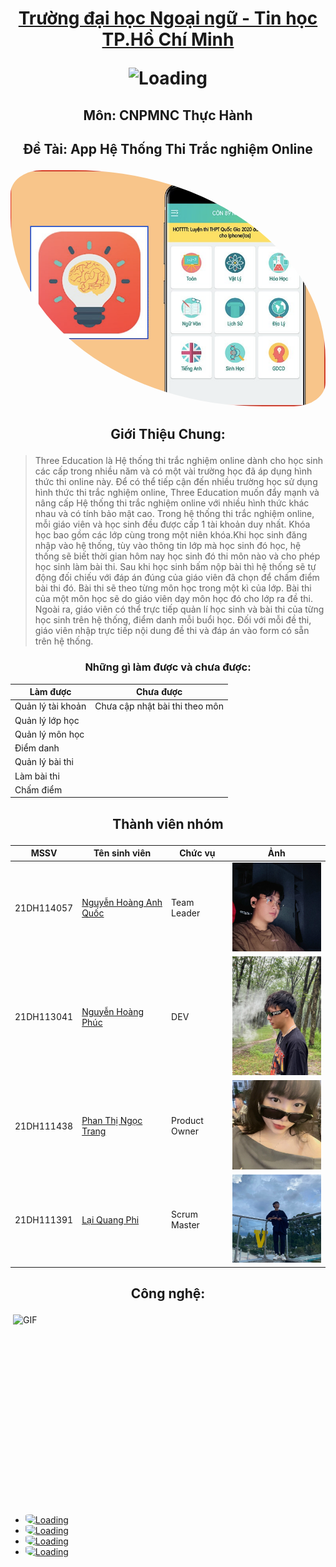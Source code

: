 ﻿#  <p align="center"> [Trường đại học Ngoại ngữ - Tin học TP.Hồ Chí Minh](https://huflit.edu.vn/)  <p align="center"> <img src="https://cdn.haitrieu.com/wp-content/uploads/2021/09/Logo-DH-Ngoai-Ngu-Tin-Hoc-HUFLIT.png" alt="Loading" width="150"> </p>
## <p align="center"> Môn: CNPMNC Thực Hành
## <p align="center"> Đề Tài: App Hệ Thống Thi Trắc nghiệm Online  
<p align="center"> <img src="quiz.png" alt="Loading" width="600" style ="border-radius:10% 80%;" > </p>

## <p align="center"> Giới Thiệu Chung:
> Three Education là Hệ thống thi trắc nghiệm online dành cho học sinh các cấp trong nhiều năm và có một vài trường học đã áp dụng hình thức thi online này. Để có thể tiếp cận đến nhiều trường học sử dụng hình thức thi trắc nghiệm online, Three Education muốn đẩy mạnh và nâng cấp Hệ thống thi trắc nghiệm online với nhiều hình thức khác nhau và có tính bảo mật cao. 
Trong hệ thống thi trắc nghiệm online, mỗi giáo viên và học sinh đều được cấp 1 tài khoản duy nhất. Khóa học bao gồm các lớp cùng trong một niên khóa.Khi học sinh đăng nhập vào hệ thống, tùy vào thông tin lớp mà học sinh đó học, hệ thống sẽ biết thời gian hôm nay học sinh đó thi môn nào và cho phép học sinh làm bài thi. Sau khi học sinh bấm nộp bài thì hệ thống sẽ tự động đối chiếu với đáp án đúng của giáo viên đã chọn để chấm điểm bài thi đó. Bài thi sẽ theo từng môn học trong một kì của lớp. Bài thi của một môn học sẽ do giáo viên dạy môn học đó cho lớp ra đề thi.
Ngoài ra, giáo viên có thể trực tiếp quản lí học sinh và bài thi của từng học sinh trên hệ thống, điểm danh mỗi buổi học. Đối với mỗi đề thi, giáo viên nhập trực tiếp nội dung đề thi và đáp án vào form có sẵn trên hệ thống.

### <p align="center"> Những gì làm được và chưa được:
| Làm được| Chưa được |
|-----------------------------------------|------------------------------------------------------------|
| Quản lý tài khoản | Chưa cập nhật bài thi theo môn |
| Quản lý lớp học | 
| Quản lý môn học |
| Điểm danh | 
| Quản lý bài thi | 
| Làm bài thi | 
| Chấm điểm |



## <p align="center"> Thành viên nhóm
| MSSV | Tên sinh viên | Chức vụ | Ảnh|
|--------|------------------------|-----------------------------|------------------------------------------------------------------|
| 21DH114057 | [ Nguyễn Hoàng Anh Quốc](https://github.com/AqGzs) | Team Leader | <img src="aq.jpg" alt="Size Limit CLI" width="200"> |
| 21DH113041  | [ Nguyễn Hoàng Phúc ](https://github.com/hoangphuc210103) | DEV |  <img src="phuc.jpg" alt="Size Limit CLI" width="200"> |
| 21DH111438 | [ Phan Thị Ngọc Trang ](https://github.com/ngoctrang1903) | Product Owner|  <img src="trang.jpg" alt="Size Limit CLI" width="200"> |
| 21DH111391 | [ Lại Quang Phi ](https://github.com/quangphi98) | Scrum Master |  <img src="phi.jpg" alt="Size Limit CLI" width="200"> |



## <p align="center"> Công nghệ:
<img align="right" alt="GIF" src="https://github.com/abhisheknaiidu/abhisheknaiidu/blob/master/code.gif?raw=true" width="500" height="320" > 

-  [<img src="https://pbs.twimg.com/media/FwMqYA-WIA0E6Rw.jpg:large" alt="Loading" width="50" style ="border-radius:10% 50%;" />](https://developer.android.com/)
- [<img src="https://upload.wikimedia.org/wikipedia/commons/thumb/9/97/Sqlite-square-icon.svg/2048px-Sqlite-square-icon.svg.png" alt="Loading" width="50" style ="border-radius:10% 50%;" />](https://www.sqlite.org/index.html) 
- [<img src="https://cdn.dribbble.com/users/528264/screenshots/3140440/media/5f34fd1aa2ebfaf2cd548bafeb021c8f.png" alt="Loading" width="50" style ="border-radius:10% 50%;" />](https://firebase.google.com/) 
- [<img src="https://t4.ftcdn.net/jpg/03/22/95/69/360_F_322956978_9ESBVewTYdhSu9G6qf2JazX9tUsdh53g.jpg" alt="Loading" width="50" style ="border-radius:10% 50%;" />](https://mona.media/api-la-gi/) 

